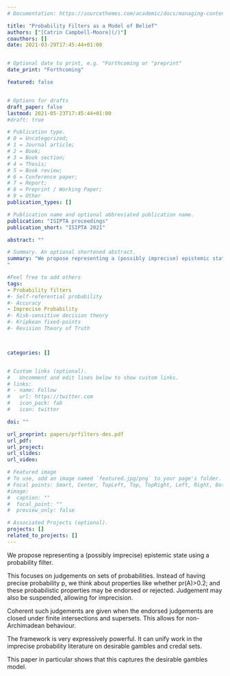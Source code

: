 ```yaml
---
# Documentation: https://sourcethemes.com/academic/docs/managing-content/

title: "Probability Filters as a Model of Belief"
authors: ["[Catrin Campbell-Moore](/)"]
coauthors: []
date: 2021-03-29T17:45:44+01:00


# Optional date to print, e.g. "Forthcoming or "preprint"
date_print: "Forthcoming"

featured: false


# Options for drafts
draft_paper: false
lastmod: 2021-05-23T17:45:44+01:00
#draft: true

# Publication type.
# 0 = Uncategorized;
# 1 = Journal article;
# 2 = Book;
# 3 = Book section;
# 4 = Thesis;
# 5 = Book review;
# 6 = Conference paper;
# 7 = Report;
# 8 = Preprint / Working Paper;
# 9 = Other
publication_types: []

# Publication name and optional abbreviated publication name.
publication: "ISIPTA proceedings"
publication_short: "ISIPTA 2021"

abstract: ""

# Summary. An optional shortened abstract.
summary: "We propose representing a (possibly imprecise) epistemic state using a probability filter focusing on probabilistic properties, such as whether pr(A)>0.2. It is very expressively powerful.
"

#Feel free to add others
tags:
- Probability filters
#- Self-referential probability
#- Accuracy
- Imprecise Probability
#- Risk-sensitive decision theory
#- Kripkean fixed-points
#- Revision Theory of Truth



categories: []


# Custom links (optional).
#   Uncomment and edit lines below to show custom links.
# links:
# - name: Follow
#   url: https://twitter.com
#   icon_pack: fab
#   icon: twitter

doi: ""

url_preprint: papers/prfilters-des.pdf
url_pdf:
url_project:
url_slides:
url_video:

# Featured image
# To use, add an image named `featured.jpg/png` to your page's folder.
# Focal points: Smart, Center, TopLeft, Top, TopRight, Left, Right, BottomLeft, Bottom, BottomRight.
#image:
#  caption: ""
#  focal_point: ""
#  preview_only: false

# Associated Projects (optional).
projects: []
related_to_projects: []
---
```



We propose representing a (possibly imprecise) epistemic state using a probability filter.


This focuses on judgements on sets of probabilities. Instead of having precise probability p, we think about properties like whether pr(A)>0.2; and these probabilistic properties may be endorsed or rejected. Judgement may also be suspended, allowing for imprecision.


Coherent such judgements are given when the endorsed judgements are closed under finite intersections and supersets. This allows for non-Archimadean behaviour.


The framework is very expressively powerful. It can unify work in the imprecise probability literature on desirable gambles and credal sets.


This paper in particular shows that this captures the desirable gambles model.
